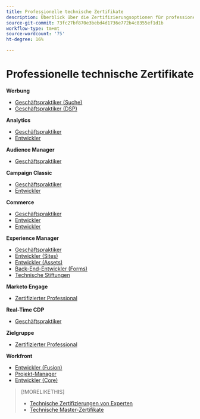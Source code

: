 ```yaml
---
title: Professionelle technische Zertifikate
description: Überblick über die Zertifizierungsoptionen für professionelle Benutzer
source-git-commit: 73fc27bf870e3bebd4d1736e772b4c8355ef1d1b
workflow-type: tm+mt
source-wordcount: '75'
ht-degree: 16%

---
```


# Professionelle technische Zertifikate

**Werbung**

* [Geschäftspraktiker (Suche)](/help/certifications/aac/aac-search-p-business.md) <!--AD0-E501-->
* [Geschäftspraktiker (DSP)](/help/certifications/aac/aac-dsp-p-business.md) <!--AD0-E502-->

**Analytics**

* [Geschäftspraktiker](/help/certifications/aa/aa-p-business.md) <!--AD0-E212-->
* [Entwickler](/help/certifications/aa/aa-p-developer.md) <!--AD0-E213-->


**Audience Manager**

* [Geschäftspraktiker](/help/certifications/aam/aam-p-business.md) <!--AD0-E458-->

**Campaign Classic**

* [Geschäftspraktiker](/help/certifications/acc/acc-p-business.md) <!--AD0-E329-->
* [Entwickler](/help/certifications/acc/acc-p-developer.md) <!--AD0-E331-->

**Commerce**

* [Geschäftspraktiker](/help/certifications/ac/ac-p-business.md) <!--AD0-E712-->
* [Entwickler](/help/certifications/ac/ac-p-developer.md) <!--AD0-E717-->
* [Entwickler](/help/certifications/ac/ac-p-fedeveloper.md) <!--AD0-E719-->

**Experience Manager**

* [Geschäftspraktiker](/help/certifications/aem/aem-p-business.md) <!--AD0-E126-->
* [Entwickler (Sites)](/help/certifications/aem/aem-sites-p-developer.md) <!--AD0-E123-->
* [Entwickler (Assets)](/help/certifications/aem/aem-assets-p-developer.md) <!--AD0-E129-->
* [Back-End-Entwickler (Forms)](/help/certifications/aem/aem-forms-p-bedeveloper.md) <!--AD0-E127-->
* [Technische Stiftungen](/help/certifications/aem/aem-p-foundations.md) <!--AD0-E132-->

**Marketo Engage**

* [Zertifizierter Professional](/help/certifications/ame/ame-p.md) <!--AD0-E555-->

**Real-Time CDP**

* [Geschäftspraktiker](/help/certifications/rtcdp/rtcdp-p-business.md) <!--AD0-E602-->

**Zielgruppe**

* [Zertifizierter Professional](/help/certifications/at/at-p-business.md) <!--AD0-E408-->

**Workfront**

* [Entwickler (Fusion)](/help/certifications/aw/aw-fusion-p-developer.md) <!--AD0-E902-->
* [Projekt-Manager](/help/certifications/aw/aw-p-project-manager.md) <!--AD0-E903-->
* [Entwickler (Core)](/help/certifications/aw/aw-core-p-developer.md) <!--AD0-E905-->

>[!MORELIKETHIS]
>
>* [Technische Zertifizierungen von Experten](expert.md)
>* [Technische Master-Zertifikate](master.md)
